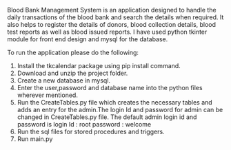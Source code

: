   Blood Bank Management System is an application designed to handle the daily transactions of the blood bank and search the details when required. It also helps to register the details of donors, blood collection details, blood test reports as well as blood issued reports. 
  I have used python tkinter module for front end design and mysql for the database.

To run the application please do the following:
  1. Install the tkcalendar package using pip install command.
  2. Download and unzip the project folder.
  3. Create a new database in mysql.
  4. Enter the user,password and database name into the python files wherever mentioned.
  5. Run the CreateTables.py file which creates the necessary tables and adds an entry for the admin.The login Id and password for admin can be changed in CreateTables.py file. The default admin login id and password is
       login Id : root
       password : welcome
  7. Run the sql files for stored procedures and triggers.
  8. Run main.py



